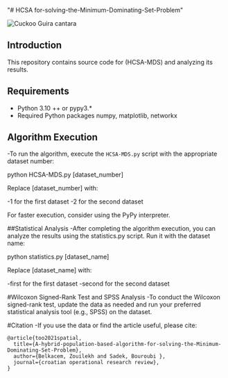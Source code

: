 "# HCSA for-solving-the-Minimum-Dominating-Set-Problem" 

![Cuckoo Guira cantara](https://fr.wikipedia.org/wiki/Guira_cantara#/media/Fichier:Guira_guira.jpg)

## Introduction
This repository contains source code for (HCSA-MDS) and analyzing its results.

## Requirements
- Python 3.10 ++ or pypy3.* 
- Required Python packages numpy, matplotlib, networkx

## Algorithm Execution
-To run the algorithm, execute the `HCSA-MDS.py` script with the appropriate dataset number:

python HCSA-MDS.py [dataset_number]

Replace [dataset_number] with:

-1 for the first dataset
-2 for the second dataset

For faster execution, consider using the PyPy interpreter.

##Statistical Analysis
-After completing the algorithm execution, you can analyze the results using the statistics.py script. Run it with the dataset name:

python statistics.py [dataset_name]

Replace [dataset_name] with:

-first for the first dataset
-second for the second dataset

#Wilcoxon Signed-Rank Test and SPSS Analysis
-To conduct the Wilcoxon signed-rank test, update the data as needed and run your preferred statistical analysis tool (e.g., SPSS) on the dataset.

#Citation
-If you use the data or find the article useful, please cite:
```code
@article{too2021spatial,
  title={A-hybrid-population-based-algorithm-for-solving-the-Minimum-Dominating-Set-Problem},
  author={Belkacem, Zouilekh and Sadek, Bouroubi },
  journal={croatian operational research review},
}